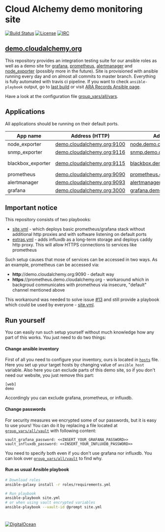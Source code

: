 # Cloud Alchemy demo monitoring site

[![Build Status](https://travis-ci.org/cloudalchemy/demo-site.svg?branch=master)](https://travis-ci.org/cloudalchemy/demo-site)
[![License](https://img.shields.io/badge/license-MIT%20License-brightgreen.svg)](https://opensource.org/licenses/MIT)
[![IRC](https://img.shields.io/badge/irc.freenode.net-%23cloudalchemy-yellow.svg)](https://kiwiirc.com/nextclient/#ircs://irc.freenode.net/#cloudalchemy)

## [demo.cloudalchemy.org](https://demo.cloudalchemy.org)

This repository provides an integration testing suite for our ansible roles as well as a demo site for [grafana](https://github.com/grafana/grafana), [prometheus](https://github.com/prometheus/prometheus), [alertmanager](https://github.com/prometheus/alertmanager) and [node_exporter](https://github.com/prometheus/node_exporter) (possibly more in the future).
Site is provisioned with ansible running every day and on almost all commits to master branch. Everything is fully automated with travis ci pipeline. If you want to check `ansible-playbook` output, go to [last build](https://travis-ci.org/cloudalchemy/demo-site) or visit [ARA Records Ansible page](https://demo.cloudalchemy.org/ara).

Have a look at the configuration file [group_vars/all/vars](group_vars/all/vars).

## Applications

All applications should be running on their default ports.

| App name          | Address (HTTP)                                       | Address (HTTPS)                                           | Status                       |  Uptime                     |
|-------------------|------------------------------------------------------|-----------------------------------------------------------|-----------------------------|-----------------------------|
| node_exporter     | [demo.cloudalchemy.org:9100][node_exporter_http]     | [node.demo.cloudalchemy.org][node_exporter_https]         | ![node_exporter_status]     | ![node_exporter_uptime]     |
| snmp_exporter     | [demo.cloudalchemy.org:9116][snmp_exporter_http]     | [snmp.demo.cloudalchemy.org][snmp_exporter_https]         | ![snmp_exporter_status]     | ![snmp_exporter_uptime]     |
| blackbox_exporter | [demo.cloudalchemy.org:9115][blackbox_exporter_http] | [blackbox.demo.cloudalchemy.org][blackbox_exporter_https] | ![blackbox_exporter_status] | ![blackbox_exporter_uptime] |
| prometheus        | [demo.cloudalchemy.org:9090][prometheus_http]        | [prometheus.demo.cloudalchemy.org][prometheus_https]      | ![prometheus_status]        | ![prometheus_uptime]        |
| alertmanager      | [demo.cloudalchemy.org:9093][alertmanager_http]      | [alertmanager.demo.cloudalchemy.org][alertmanager_https]  | ![alertmanager_status]      | ![alertmanager_uptime]      |
| grafana           | [demo.cloudalchemy.org:3000][grafana_http]           | [grafana.demo.cloudalchemy.org][grafana_https]            | ![grafana_status]           | ![grafana_uptime]           |

## Important notice

This repository consists of two playbooks:
  - [site.yml](site.yml) - which deploys basic prometheus/grafana stack without additional http proxies and with software listening on default ports
  - [extras.yml](extras.yml) - adds influxdb as a long-term storage and deploys caddy http proxy. This will allow HTTPS connections to services like prometheus

Such setup causes that mose of services can be accessed in two ways. As an example, prometheus can be accessed via:
  - **http**://demo.cloudalchemy.org:9090 - default way
  - **https**://prometheus.demo.cloudalchemy.org - workaround which in backgroud communicates with prometheus via insecure, "default" channel mentioned above

This workaround was needed to solve issue [#13](https://github.com/cloudalchemy/demo-site/issues/13) and still provide a playbook which could be used by everyone - [site.yml](site.yml).

## Run yourself

You can easily run such setup yourself without much knowledge how any part of this works. You just need to do two things:

#### Change ansible inventory

First of all you need to configure your inventory, ours is located in [`hosts`](hosts) file. Here you set up your target hosts by changing value of `ansible_host` variable. Also here you can exclude parts of this demo site, so if you don't need our website, you just remove this part:

```
[web]
demo
```

Accordingly you can exclude grafana, prometheus, or influxdb.

#### Change passwords

For security measures we encrypted some of our passwords, but it is easy to use yours! You can do it by replacing a file located at [`group_vars/all/vault`](group_vars/all/vault) with following content:

```
vault_grafana_password: <<INSERT_YOUR_GRAFANA_PASSWORD>>
vault_influxdb_password: <<INSERT_YOUR_INFLUXDB_PASSWORD>>
```

You need to specify both even if you don't use grafana nor influxdb. You can look over [`group_vars/all/vault`](group_vars/all/vars) to find why.

#### Run as usual Ansible playbook

```bash
# Download roles
ansible-galaxy install -r roles/requirements.yml

# Run playbook
ansible-playbook site.yml
# or when using vault encrypted variables
ansible-playbook --vault-id @prompt site.yml
```

# 

[![DigitalOcean](https://snapshooter.io/powered_by_digital_ocean.png)](https://digitalocean.com)



[node_exporter_http]: http://demo.cloudalchemy.org:9100
[node_exporter_https]: https://node.demo.cloudalchemy.org
[node_exporter_status]: https://img.shields.io/uptimerobot/status/m779739001-48f8ed6c3aa6f23da1ec11e2.svg
[node_exporter_uptime]: https://img.shields.io/uptimerobot/ratio/7/m779739001-48f8ed6c3aa6f23da1ec11e2.svg

[snmp_exporter_http]: http://demo.cloudalchemy.org:9116
[snmp_exporter_https]: https://snmp.demo.cloudalchemy.org
[snmp_exporter_status]: https://img.shields.io/uptimerobot/status/m779739006-f784bd36e07d328bfacb6d17.svg
[snmp_exporter_uptime]: https://img.shields.io/uptimerobot/ratio/7/m779739006-f784bd36e07d328bfacb6d17.svg

[blackbox_exporter_http]: http://demo.cloudalchemy.org:9115
[blackbox_exporter_https]: https://blackbox.demo.cloudalchemy.org
[blackbox_exporter_status]: https://img.shields.io/uptimerobot/status/m779739004-8447f4012a129e08df4db247.svg
[blackbox_exporter_uptime]: https://img.shields.io/uptimerobot/ratio/7/m779739004-8447f4012a129e08df4db247.svg

[prometheus_http]: http://demo.cloudalchemy.org:9090
[prometheus_https]: https://prometheus.demo.cloudalchemy.org
[prometheus_status]: https://img.shields.io/uptimerobot/status/m779739002-6049a4d9177bdf92d7dce7d9.svg
[prometheus_uptime]: https://img.shields.io/uptimerobot/ratio/7/m779739002-6049a4d9177bdf92d7dce7d9.svg

[alertmanager_http]: http://demo.cloudalchemy.org:9093
[alertmanager_https]: https://alertmanager.demo.cloudalchemy.org
[alertmanager_status]: https://img.shields.io/uptimerobot/status/m779739005-687f76da143b768d378502f8.svg
[alertmanager_uptime]: https://img.shields.io/uptimerobot/ratio/7/m779739005-687f76da143b768d378502f8.svg

[grafana_http]: http://demo.cloudalchemy.org:3000
[grafana_https]: https://grafana.demo.cloudalchemy.org
[grafana_status]: https://img.shields.io/uptimerobot/status/m779739003-21ce43d565a95d31564b438d.svg
[grafana_uptime]: https://img.shields.io/uptimerobot/ratio/7/m779739003-21ce43d565a95d31564b438d.svg
